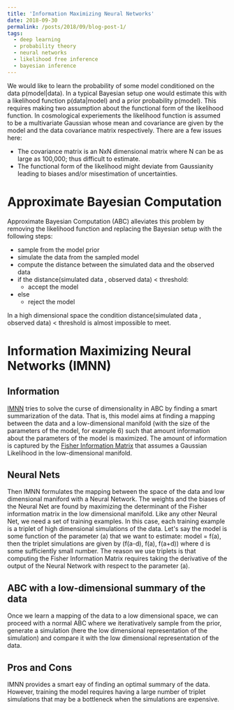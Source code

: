 ```yaml
---
title: 'Information Maximizing Neural Networks'
date: 2018-09-30
permalink: /posts/2018/09/blog-post-1/
tags:
  - deep learning
  - probability theory
  - neural networks
  - likelihood free inference
  - bayesian inference
---
```


We would like to learn the probability of some model conditioned on the data p(model|data).
In a typical Bayesian setup one would estimate this with a likelihood function p(data|model) and a prior probability 
p(model). This requires making two assumption about the functional form of the likelihood function. 
In cosmological experiements the likelihood function is assumed to be a multivariate Gaussian whose mean and covariance 
are given by the model and the data covariance matrix respectively. There are a few issues here:

* The covariance matrix is an NxN dimensional matrix where N can be as large as 100,000; thus difficult to estimate.
* The functional form of the likelihood might deviate from Gaussianity leading to biases and/or misestimation of uncertainties.

Approximate Bayesian Computation
========

Approximate Bayesian Computation (ABC) alleviates this problem by removing the likelihood function and 
replacing the Bayesian setup with the following steps:

* sample from the model prior
* simulate the data from the sampled model
* compute the distance between the simulated data and the observed data
* if the distance(simulated data , observed data) < threshold:
  * accept the model
* else  
  * reject the model
  
In a high dimensional space the condition distance(simulated data , observed data) < threshold 
is almost impossible to meet. 

Information Maximizing Neural Networks (IMNN)
========

Information
-----------

[IMNN](https://arxiv.org/abs/1802.03537) tries to solve the curse of dimensionality in ABC by finding a 
smart summarization of the data. That is, this model aims at finding a mapping between the data and a low-dimensional manifold 
(with the size of the parameters of the model, for example 6) such that amount information about the parameters of the model 
is maximized. The amount of information is captured by the [Fisher Information Matrix](https://en.wikipedia.org/wiki/Fisher_information) that assumes a Gaussian Likelihood in the low-dimensional manifold. 

Neural Nets
---------

Then IMNN formulates the mapping between the space of the data and low dimensional maniford with a Neural Network.
The weights and the biases of the Neural Net are found by maximizing the determinant of the Fisher information matrix 
in the low dimensional manifold. Like any other Neural Net, we need a set of training examples. In this case, each training example is a triplet of high dimensional simulations of the data. Let's say the model is some function of the parameter (a) that we want to estimate: model = f(a), then the triplet simulations are given by (f(a-d), f(a), f(a+d)) where d is some sufficiently small number. The reason we use triplets is that computing the Fisher Information Matrix requires taking the derivative of the output of the Neural Network with respect to the parameter (a). 

ABC with a low-dimensional summary of the data
---------
Once we learn a mapping of the data to a low dimensional space, we can proceed with a normal ABC where we iterativatively 
sample from the prior, generate a simulation (here the low dimensional representation of the simulation) and compare it 
with the low dimensional representation of the data. 

Pros and Cons
------------

IMNN provides a smart eay of finding an optimal summary of the data. However, training the model requires having a large number of triplet simulations that may be a bottleneck when the simulations are expensive.
